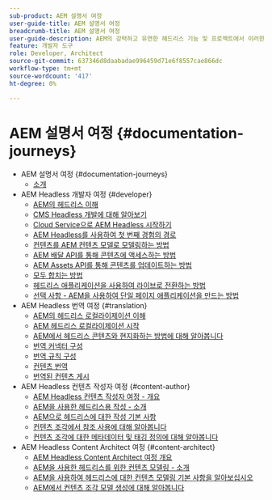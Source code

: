 ```yaml
---
sub-product: AEM 설명서 여정
user-guide-title: AEM 설명서 여정
breadcrumb-title: AEM 설명서 여정
user-guide-description: AEM의 강력하고 유연한 헤드리스 기능 및 프로젝트에서 이러한 기능을 활용하는 방법을 통해 안내식 여정을 살펴보십시오.
feature: 개발자 도구
role: Developer, Architect
source-git-commit: 637346d8daabadae996459d71e6f8557cae866dc
workflow-type: tm+mt
source-wordcount: '417'
ht-degree: 0%

---
```



# AEM 설명서 여정 {#documentation-journeys}

<!--
Please note that all links to other guides need to be absolute references with leading protocol and domain since SCCM does not allow pages to be referenced with relative links in multiple ToCs.
-->

+ AEM 설명서 여정 {#documentation-journeys}
   + [소개](home.md)
+ AEM Headless 개발자 여정 {#developer}
   + [AEM의 헤드리스 이해](https://experienceleague.adobe.com/docs/experience-manager-cloud-service/headless-journey/developer/overview.html)
   + [CMS Headless 개발에 대해 알아보기](https://experienceleague.adobe.com/docs/experience-manager-cloud-service/headless-journey/developer/learn-about.html)
   + [Cloud Service으로 AEM Headless 시작하기](https://experienceleague.adobe.com/docs/experience-manager-cloud-service/headless-journey/developer/getting-started.html)
   + [AEM Headless를 사용하여 첫 번째 경험의 경로](https://experienceleague.adobe.com/docs/experience-manager-cloud-service/headless-journey/developer/path-to-first-experience.html)
   + [컨텐츠를 AEM 컨텐츠 모델로 모델링하는 방법](https://experienceleague.adobe.com/docs/experience-manager-cloud-service/headless-journey/developer/model-your-content.html)
   + [AEM 배달 API를 통해 콘텐츠에 액세스하는 방법](https://experienceleague.adobe.com/docs/experience-manager-cloud-service/headless-journey/developer/access-your-content.html)
   + [AEM Assets API를 통해 콘텐츠를 업데이트하는 방법](https://experienceleague.adobe.com/docs/experience-manager-cloud-service/headless-journey/developer/update-your-content.html)
   + [모두 합치는 방법](https://experienceleague.adobe.com/docs/experience-manager-cloud-service/headless-journey/developer/put-it-all-together.html)
   + [헤드리스 애플리케이션을 사용하여 라이브로 전환하는 방법](https://experienceleague.adobe.com/docs/experience-manager-cloud-service/headless-journey/developer/go-live.html)
   + [선택 사항 - AEM을 사용하여 단일 페이지 애플리케이션을 만드는 방법](https://experienceleague.adobe.com/docs/experience-manager-cloud-service/headless-journey/developer/create-spa.html)
+ AEM Headless 번역 여정 {#translation}
   + [AEM의 헤드리스 로컬라이제이션 이해](https://experienceleague.adobe.com/docs/experience-manager-cloud-service/headless-journey/translation/overview.html)
   + [AEM 헤드리스 로컬라이제이션 시작](https://experienceleague.adobe.com/docs/experience-manager-cloud-service/headless-journey/translation/getting-started.html)
   + [AEM에서 헤드리스 콘텐츠와 현지화하는 방법에 대해 알아봅니다](https://experienceleague.adobe.com/docs/experience-manager-cloud-service/headless-journey/translation/learn-about.html)
   + [번역 커넥터 구성](https://experienceleague.adobe.com/docs/experience-manager-cloud-service/headless-journey/translation/configure-connector.html)
   + [번역 규칙 구성](https://experienceleague.adobe.com/docs/experience-manager-cloud-service/headless-journey/translation/translation-rules.html)
   + [컨텐츠 번역](https://experienceleague.adobe.com/docs/experience-manager-cloud-service/headless-journey/translation/translate-content.html)
   + [번역된 컨텐츠 게시](https://experienceleague.adobe.com/docs/experience-manager-cloud-service/headless-journey/translation/publish-content.html)
+ AEM Headless 컨텐츠 작성자 여정 {#content-author}
   + [AEM Headless 컨텐츠 작성자 여정 - 개요](https://experienceleague.adobe.com/docs/experience-manager-cloud-service/headless-journey/author/overview.md)
   + [AEM을 사용한 헤드리스용 작성 - 소개](https://experienceleague.adobe.com/docs/experience-manager-cloud-service/headless-journey/author/introduction.md)
   + [AEM으로 헤드리스에 대한 작성 기본 사항](https://experienceleague.adobe.com/docs/experience-manager-cloud-service/headless-journey/author/basics.md)
   + [컨텐츠 조각에서 참조 사용에 대해 알아봅니다](https://experienceleague.adobe.com/docs/experience-manager-cloud-service/headless-journey/author/references.md)
   + [컨텐츠 조각에 대한 메타데이터 및 태깅 정의에 대해 알아봅니다](https://experienceleague.adobe.com/docs/experience-manager-cloud-service/headless-journey/author/metadata-tagging.md)
+ AEM Headless Content Architect 여정 {#content-architect}
   + [AEM Headless Content Architect 여정 개요](https://experienceleague.adobe.com/docs/experience-manager-cloud-service/headless-journey/architect/overview.md)
   + [AEM을 사용한 헤드리스를 위한 컨텐츠 모델링 - 소개](https://experienceleague.adobe.com/docs/experience-manager-cloud-service/headless-journey/architect/introduction.md)
   + [AEM을 사용하여 헤드리스에 대한 컨텐츠 모델링 기본 사항을 알아보십시오](https://experienceleague.adobe.com/docs/experience-manager-cloud-service/headless-journey/architect/basics.md)
   + [AEM에서 컨텐츠 조각 모델 생성에 대해 알아봅니다](https://experienceleague.adobe.com/docs/experience-manager-cloud-service/headless-journey/architect/model-structure.md)


